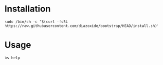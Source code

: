 # Installation
```
sudo /bin/sh -c "$(curl -fsSL https://raw.githubusercontent.com/diazoxide/bootstrap/HEAD/install.sh)"
```

# Usage

```shell
bs help
```